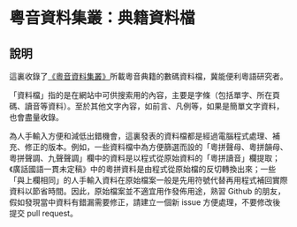 # 粵音資料集叢：典籍資料檔

## 說明

這裏收錄了[《粵音資料集叢》](http://www.jyut.net)所載粵音典籍的數碼資料檔，冀能便利粵語研究者。

「資料檔」指的是在網站中可供搜索用的內容，主要是字條（包括單字、所在頁碼、讀音等資料）。至於其他文字內容，如前言、凡例等，如果是簡單文字資料，也會盡量收錄。

為人手輸入方便和減低出錯機會，這裏發表的資料檔都是經過電腦程式處理、補充、修正的版本。例如，一些資料檔中為方便篩選而設的「粵拼聲母、粵拼韻母、粵拼聲調、九聲聲調」欄中的資料是以程式從原始資料的「粵拼讀音」欄提取；《廣話國語一貫未定稿》中的粵拼資料是由程式從原始檔的反切轉換出來；一些「與上欄相同」的人手輸入資料在原始檔案一般是先用符號代替再用程式補回實際資料以節省時間。因此，原始檔案並不適宜用作發佈用途，熟習 Github 的朋友，假如發現當中資料有錯漏需要修正，請建立一個新 issue 方便處理，不要修改後提交 pull request。